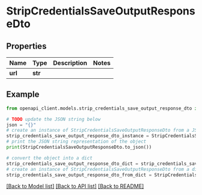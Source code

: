 # StripCredentialsSaveOutputResponseDto


## Properties

Name | Type | Description | Notes
------------ | ------------- | ------------- | -------------
**url** | **str** |  | 

## Example

```python
from openapi_client.models.strip_credentials_save_output_response_dto import StripCredentialsSaveOutputResponseDto

# TODO update the JSON string below
json = "{}"
# create an instance of StripCredentialsSaveOutputResponseDto from a JSON string
strip_credentials_save_output_response_dto_instance = StripCredentialsSaveOutputResponseDto.from_json(json)
# print the JSON string representation of the object
print(StripCredentialsSaveOutputResponseDto.to_json())

# convert the object into a dict
strip_credentials_save_output_response_dto_dict = strip_credentials_save_output_response_dto_instance.to_dict()
# create an instance of StripCredentialsSaveOutputResponseDto from a dict
strip_credentials_save_output_response_dto_from_dict = StripCredentialsSaveOutputResponseDto.from_dict(strip_credentials_save_output_response_dto_dict)
```
[[Back to Model list]](../README.md#documentation-for-models) [[Back to API list]](../README.md#documentation-for-api-endpoints) [[Back to README]](../README.md)


